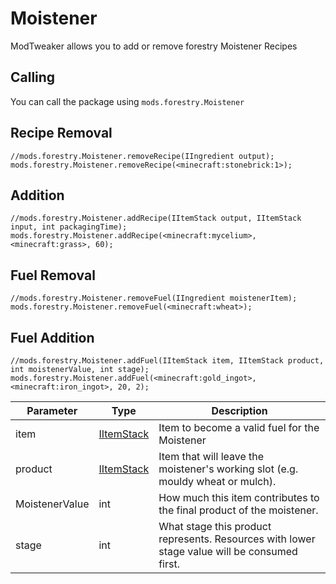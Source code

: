 # Moistener

ModTweaker allows you to add or remove forestry Moistener Recipes

## Calling

You can call the package using `mods.forestry.Moistener`

## Recipe Removal

```zenscript
//mods.forestry.Moistener.removeRecipe(IIngredient output);
mods.forestry.Moistener.removeRecipe(<minecraft:stonebrick:1>);
```

## Addition

```zenscript
//mods.forestry.Moistener.addRecipe(IItemStack output, IItemStack input, int packagingTime); 
mods.forestry.Moistener.addRecipe(<minecraft:mycelium>, <minecraft:grass>, 60); 
```

## Fuel Removal

```zenscript
//mods.forestry.Moistener.removeFuel(IIngredient moistenerItem);
mods.forestry.Moistener.removeFuel(<minecraft:wheat>);

```

## Fuel Addition

```zenscript
//mods.forestry.Moistener.addFuel(IItemStack item, IItemStack product, int moistenerValue, int stage);
mods.forestry.Moistener.addFuel(<minecraft:gold_ingot>, <minecraft:iron_ingot>, 20, 2);
```

| Parameter      | Type                                     | Description                                                                                  |
| -------------- | ---------------------------------------- | -------------------------------------------------------------------------------------------- |
| item           | [IItemStack](/Vanilla/Items/IItemStack/) | Item to become a valid fuel for the Moistener                                                |
| product        | [IItemStack](/Vanilla/Items/IItemStack/) | Item that will leave the moistener's working slot (e.g. mouldy wheat or mulch).              |
| MoistenerValue | int                                      | How much this item contributes to the final product of the moistener.                        |
| stage          | int                                      | What stage this product represents. Resources with lower stage value will be consumed first. |